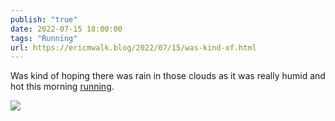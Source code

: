 ```yaml
---
publish: "true"
date: 2022-07-15 18:00:00
tags: "Running"
url: https://ericmwalk.blog/2022/07/15/was-kind-of.html
---
```


Was kind of hoping there was rain in those clouds as it was really humid and hot this morning [running](http://www.strava.com/activities/7473562216).

![](https://ericmwalk.blog/uploads/2022/a5959843a3.jpg)